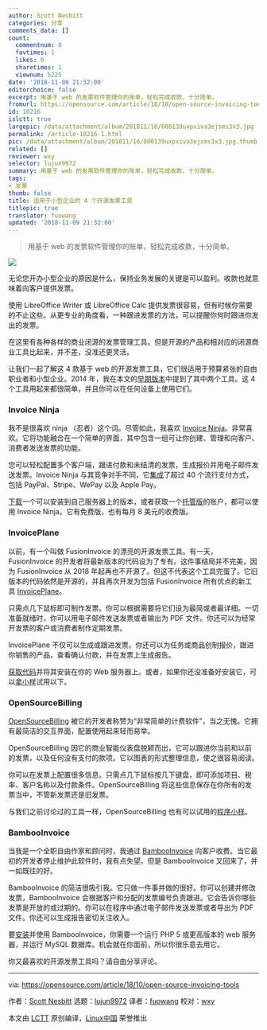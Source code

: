 ```yaml
---
author: Scott Nesbitt
categories: 分享
comments_data: []
count:
  commentnum: 0
  favtimes: 1
  likes: 0
  sharetimes: 1
  viewnum: 5225
date: '2018-11-09 21:32:00'
editorchoice: false
excerpt: 用基于 web 的发票软件管理你的账单，轻松完成收款，十分简单。
fromurl: https://opensource.com/article/18/10/open-source-invoicing-tools
id: 10216
islctt: true
largepic: /data/attachment/album/201811/16/000139uxpxiva3ejsms3x3.jpg
permalink: /article-10216-1.html
pic: /data/attachment/album/201811/16/000139uxpxiva3ejsms3x3.jpg.thumb.jpg
related: []
reviewer: wxy
selector: lujun9972
summary: 用基于 web 的发票软件管理你的账单，轻松完成收款，十分简单。
tags:
- 发票
thumb: false
title: 适用于小型企业的 4 个开源发票工具
titlepic: true
translator: fuowang
updated: '2018-11-09 21:32:00'
---
```



> 
> 用基于 web 的发票软件管理你的账单，轻松完成收款，十分简单。
> 
> 
> 


![](/data/attachment/album/201811/16/000139uxpxiva3ejsms3x3.jpg)


无论您开办小型企业的原因是什么，保持业务发展的关键是可以盈利。收款也就意味着向客户提供发票。


使用 LibreOffice Writer 或 LibreOffice Calc 提供发票很容易，但有时候你需要的不止这些。从更专业的角度看，一种跟进发票的方法，可以提醒你何时跟进你发出的发票。


在这里有各种各样的商业闭源的发票管理工具。但是开源的产品和相对应的闭源商业工具比起来，并不差，没准还更灵活。


让我们一起了解这 4 款基于 web 的开源发票工具，它们很适用于预算紧张的自由职业者和小型企业。2014 年，我在本文的[早期版本](https://opensource.com/business/14/9/4-open-source-invoice-tools)中提到了其中两个工具。这 4 个工具用起来都很简单，并且你可以在任何设备上使用它们。


### Invoice Ninja


我不是很喜欢 ninja （忍者）这个词。尽管如此，我喜欢 [Invoice Ninja](https://www.invoiceninja.org/)。非常喜欢。它将功能融合在一个简单的界面，其中包含一组可让你创建、管理和向客户、消费者发送发票的功能。


您可以轻松配置多个客户端，跟进付款和未结清的发票，生成报价并用电子邮件发送发票。Invoice Ninja 与其竞争对手不同，它[集成](https://www.invoiceninja.com/integrations/)了超过 40 个流行支付方式，包括 PayPal、Stripe、WePay 以及 Apple Pay。


[下载](https://github.com/invoiceninja/invoiceninja)一个可以安装到自己服务器上的版本，或者获取一个[托管版](https://www.invoiceninja.com/invoicing-pricing-plans/)的账户，都可以使用 Invoice Ninja。它有免费版，也有每月 8 美元的收费版。


### InvoicePlane


以前，有一个叫做 FusionInvoice 的漂亮的开源发票工具。有一天，FusionInvoice 的开发者将最新版本的代码设为了专有。这件事结局并不完美，因为 FusionInvoice 从 2018 年起再也不开源了。但这不代表这个工具完蛋了。它旧版本的代码依然是开源的，并且再次开发为包括 FusionInvoice 所有优点的新工具 [InvoicePlane](https://invoiceplane.com/)。


只需点几下鼠标即可制作发票。你可以根据需要将它们设为最简或者最详细。一切准备就绪时，你可以用电子邮件发送发票或者输出为 PDF 文件。你还可以为经常开发票的客户或消费者制作定期发票。


InvoicePlane 不仅可以生成或跟进发票。你还可以为任务或商品创制报价，跟进你销售的产品，查看确认付款，并在发票上生成报告。


[获取代码](https://wiki.invoiceplane.com/en/1.5/getting-started/installation)并将其安装在你的 Web 服务器上。或者，如果你还没准备好安装它，可以[拿小样](https://demo.invoiceplane.com/)试用以下。


### OpenSourceBilling


[OpenSourceBilling](http://www.opensourcebilling.org/) 被它的开发者称赞为“非常简单的计费软件”，当之无愧。它拥有最简洁的交互界面，配置使用起来轻而易举。


OpenSourceBilling 因它的商业智能仪表盘脱颖而出，它可以跟进你当前和以前的发票，以及任何没有支付的款项。它以图表的形式整理信息，使之很容易阅读。


你可以在发票上配置很多信息。只需点几下鼠标按几下键盘，即可添加项目、税率、客户名称以及付款条件。OpenSourceBilling 将这些信息保存在你所有的发票当中，不管新发票还是旧发票。


与我们之前讨论过的工具一样，OpenSourceBilling 也有可以试用的[程序小样](http://demo.opensourcebilling.org/)。


### BambooInvoice


当我是一个全职自由作家和顾问时，我通过 [BambooInvoice](https://www.bambooinvoice.net/) 向客户收费。当它最初的开发者停止维护此软件时，我有点失望。但是 BambooInvoice 又回来了，并一如既往的好。


BambooInvoice 的简洁很吸引我。它只做一件事并做的很好。你可以创建并修改发票，BambooInvoice 会根据客户和分配的发票编号负责跟进。它会告诉你哪些发票是开放的或过期的。你可以在程序中通过电子邮件发送发票或者导出为 PDF 文件。你还可以生成报告密切关注收入。


要[安装](https://sourceforge.net/projects/bambooinvoice/)并使用 BambooInvoice，你需要一个运行 PHP 5 或更高版本的 web 服务器，并运行 MySQL 数据库。机会就在你面前，所以你很乐意去用它。


你又最喜欢的开源发票工具吗？请自由分享评论。




---


via: <https://opensource.com/article/18/10/open-source-invoicing-tools>


作者：[Scott Nesbitt](https://opensource.com/users/scottnesbitt) 选题：[lujun9972](https://github.com/lujun9972) 译者：[fuowang](https://github.com/fuowang) 校对：[wxy](https://github.com/wxy)


本文由 [LCTT](https://github.com/LCTT/TranslateProject) 原创编译，[Linux中国](https://linux.cn/) 荣誉推出